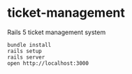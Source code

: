 # ticket-management
Rails 5 ticket management system

```
bundle install
rails setup
rails server
open http://localhost:3000
```

